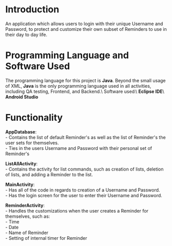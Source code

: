 # Introduction
An application which allows users to login with their unique Username and Password, to protect and customize their own subset of Reminders to use in their day to day life.

# Programming Language and Software Used
The programming language for this project is **Java**. Beyond the small usage of XML, **Java** is the only programming language used in all activities, including QA testing, Frontend, and Backend.\ Software used:\ **Eclipse IDE**\ **Android Studio**

# Functionality
  **AppDatabase**: <br /> - Contains the list of default Reminder's as well as the list of Reminder's the user sets for themselves.\
                     - Ties in the users Username and Password with their personal set of Reminder's
    
  **ListAllActivity**: <br />  - Contains the activity for list commands, such as creation of lists, deletion of lists, and adding a Reminder to the list.
    
  **MainActivity**:<br /> - Has all of the code in regards to creation of a Username and Password.\
       - Has the login screen for the user to enter their Username and Password.
  
  **ReminderActivity**: <br />  - Handles the customizations when the user creates a Reminder for themselves, such as:\
      - Time\
      - Date\
      - Name of Reminder\
      - Setting of internal timer for Reminder
    
